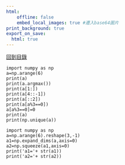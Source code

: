 ```yaml
---
html:
    offline: false
    embed_local_images: true #遷入base64圖片
print_background: true
export_on_save:
  html: true
---
```

[回到目錄](index.md)

```python{cmd}
import numpy as np
a=np.arange(6)
print(a)
print(a.argmax())
print(a[1:])
print(a[4::-1])
print(a[::2])
print(a[a%3==0])
a[a%3==0]=0
print(a)
print(np.unique(a))
```

```python{cmd}
import numpy as np
a=np.arange(6).reshape(3,-1)
a1=np.expand_dims(a,axis=0)
a2=np.squeeze(a1,axis=0)
print('a1='+ str(a1))
print('a2='+ str(a2))
```
